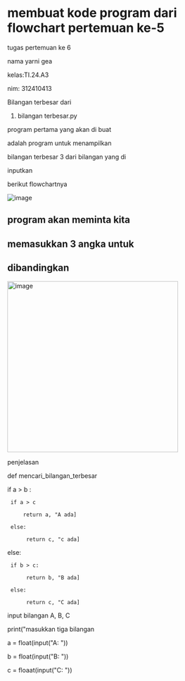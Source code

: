 # membuat kode program dari flowchart pertemuan ke-5 

tugas pertemuan ke 6

nama yarni gea 

kelas:TI.24.A3

nim: 312410413

Bilangan terbesar dari 

1. bilangan terbesar.py

program pertama yang akan di buat

adalah program untuk menampilkan

bilangan terbesar 3 dari bilangan yang di

inputkan 

berikut flowchartnya 

 ![image](https://github.com/user-attachments/assets/eaf9576c-05ec-43a6-93cb-194a5892c212)

 ## program akan meminta kita

## memasukkan 3 angka untuk

## dibandingkan 

<img width="388" alt="image" src="https://github.com/user-attachments/assets/dbd1a955-3396-4065-829d-e007ebc62070">

penjelasan

def mencari_bilangan_terbesar

if a > b :

     if a > c

         return a, "A ada]

     else:

          return c, "c ada]

else:

     if b > c:

          return b, "B ada]

     else:

          return c, "C ada]

 input bilangan A, B,  C 

print("masukkan tiga bilangan 

a = float(input("A: "))

b = float(input("B: "))

c = floaat(input("C: "))





    
 




